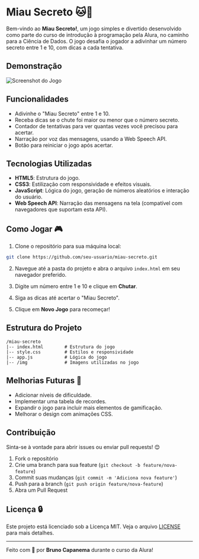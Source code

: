 # Miau Secreto 🐱🔮

Bem-vindo ao **Miau Secreto!**, um jogo simples e divertido desenvolvido como parte do curso de introdução à programação pela Alura, no caminho para a Ciência de Dados. O jogo desafia o jogador a adivinhar um número secreto entre 1 e 10, com dicas a cada tentativa.

## Demonstração

![Screenshot do Jogo](./img/screenshot.png) <!-- Adicione um screenshot do jogo aqui -->

## Funcionalidades

- Adivinhe o "Miau Secreto" entre 1 e 10.
- Receba dicas se o chute foi maior ou menor que o número secreto.
- Contador de tentativas para ver quantas vezes você precisou para acertar.
- Narração por voz das mensagens, usando a Web Speech API.
- Botão para reiniciar o jogo após acertar.

## Tecnologias Utilizadas

- **HTML5**: Estrutura do jogo.
- **CSS3**: Estilização com responsividade e efeitos visuais.
- **JavaScript**: Lógica do jogo, geração de números aleatórios e interação do usuário.
- **Web Speech API**: Narração das mensagens na tela (compatível com navegadores que suportam esta API).

## Como Jogar 🎮

1. Clone o repositório para sua máquina local:

```bash
git clone https://github.com/seu-usuario/miau-secreto.git
```

2. Navegue até a pasta do projeto e abra o arquivo `index.html` em seu navegador preferido.

3. Digite um número entre 1 e 10 e clique em **Chutar**.

4. Siga as dicas até acertar o "Miau Secreto".

5. Clique em **Novo Jogo** para recomeçar!

## Estrutura do Projeto

```
/miau-secreto
|-- index.html        # Estrutura do jogo
|-- style.css         # Estilos e responsividade
|-- app.js            # Lógica do jogo
|-- /img              # Imagens utilizadas no jogo
```

## Melhorias Futuras 🚀

- Adicionar níveis de dificuldade.
- Implementar uma tabela de recordes.
- Expandir o jogo para incluir mais elementos de gamificação.
- Melhorar o design com animações CSS.

## Contribuição

Sinta-se à vontade para abrir issues ou enviar pull requests! 😊

1. Fork o repositório
2. Crie uma branch para sua feature (`git checkout -b feature/nova-feature`)
3. Commit suas mudanças (`git commit -m 'Adiciona nova feature'`)
4. Push para a branch (`git push origin feature/nova-feature`)
5. Abra um Pull Request

## Licença 🔒

Este projeto está licenciado sob a Licença MIT. Veja o arquivo [LICENSE](LICENSE) para mais detalhes.

---

Feito com 💜 por **Bruno Capanema** durante o curso da Alura!

